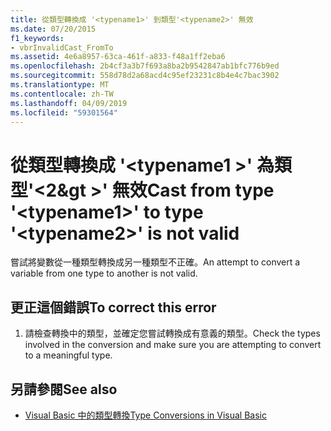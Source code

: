 ```yaml
---
title: 從類型轉換成 '<typename1>' 到類型'<typename2>' 無效
ms.date: 07/20/2015
f1_keywords:
- vbrInvalidCast_FromTo
ms.assetid: 4e6a8957-63ca-461f-a833-f48a1ff2eba6
ms.openlocfilehash: 2b4cf3a3b7f693a8ba2b9542847ab1bfc776b9ed
ms.sourcegitcommit: 558d78d2a68acd4c95ef23231c8b4e4c7bac3902
ms.translationtype: MT
ms.contentlocale: zh-TW
ms.lasthandoff: 04/09/2019
ms.locfileid: "59301564"
---
```

# <a name="cast-from-type-typename1-to-type-typename2-is-not-valid"></a><span data-ttu-id="269ac-102">從類型轉換成 '\<typename1 >' 為類型'\<2&gt >' 無效</span><span class="sxs-lookup"><span data-stu-id="269ac-102">Cast from type '\<typename1>' to type '\<typename2>' is not valid</span></span>
<span data-ttu-id="269ac-103">嘗試將變數從一種類型轉換成另一種類型不正確。</span><span class="sxs-lookup"><span data-stu-id="269ac-103">An attempt to convert a variable from one type to another is not valid.</span></span>  
  
## <a name="to-correct-this-error"></a><span data-ttu-id="269ac-104">更正這個錯誤</span><span class="sxs-lookup"><span data-stu-id="269ac-104">To correct this error</span></span>  
  
1. <span data-ttu-id="269ac-105">請檢查轉換中的類型，並確定您嘗試轉換成有意義的類型。</span><span class="sxs-lookup"><span data-stu-id="269ac-105">Check the types involved in the conversion and make sure you are attempting to convert to a meaningful type.</span></span>  
  
## <a name="see-also"></a><span data-ttu-id="269ac-106">另請參閱</span><span class="sxs-lookup"><span data-stu-id="269ac-106">See also</span></span>

- [<span data-ttu-id="269ac-107">Visual Basic 中的類型轉換</span><span class="sxs-lookup"><span data-stu-id="269ac-107">Type Conversions in Visual Basic</span></span>](../../visual-basic/programming-guide/language-features/data-types/type-conversions.md)
